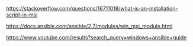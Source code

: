 https://stackoverflow.com/questions/16711018/what-is-an-installation-script-in-msi

https://docs.ansible.com/ansible/2.7/modules/win_msi_module.html

https://www.youtube.com/results?search_query=windows+ansible+guide